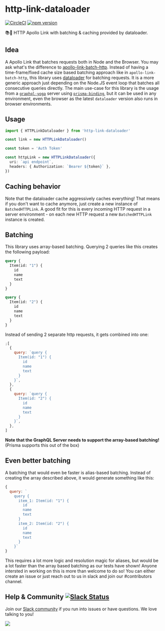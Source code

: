 # http-link-dataloader

[![CircleCI](https://circleci.com/gh/prisma/http-link-dataloader.svg?style=shield)](https://circleci.com/gh/prisma/http-link-dataloader) [![npm version](https://badge.fury.io/js/http-link-dataloader.svg)](https://badge.fury.io/js/http-link-dataloader)

📚📡 HTTP Apollo Link with batching & caching provided by dataloader.

## Idea

A Apollo Link that batches requests both in Node and the Browser.
You may ask what's the difference to [apollo-link-batch-http](https://github.com/apollographql/apollo-link/tree/master/packages/apollo-link-batch-http).
Instead of having a time-frame/fixed cache size based batching approach like in `apollo-link-batch-http`, this library uses [dataloader](https://github.com/facebook/dataloader) for batching requests. It is a more generic approach just depending on the Node.JS event loop that batches all consecutive queries directly.
The main use-case for this library is the usage from a [`graphql-yoga`](https://github.com/graphcool/graphql-yoga) server using [`prisma-binding`](https://github.com/graphcool/prisma-binding), but it can be used in any environment, even the browser as the latest `dataloader` version also runs in browser environments.

## Usage

```ts
import { HTTPLinkDataloader } from 'http-link-dataloader'

const link = new HTTPLinkDataloader()

const token = 'Auth Token'

const httpLink = new HTTPLinkDataloader({
  uri: `api endpoint`,
  headers: { Authorization: `Bearer ${token}` },
})
```

## Caching behavior

Note that the dataloader cache aggressively caches everything! That means if you don't want to cache anymore, just create a new instance of `BatchedHTTPLink`.
A good fit for this is every incoming HTTP request in a server environment - on each new HTTP request a new `BatchedHTTPLink` instance is created.

## Batching

This library uses array-based batching. Querying 2 queries like this creates the following payload:

```graphql
query {
  Item(id: "1") {
    id
    name
    text
  }
}
```

```graphql
query {
  Item(id: "2") {
    id
    name
    text
  }
}
```

Instead of sending 2 separate http requests, it gets combined into one:

```js
;[
  {
    query: `query {
      Item(id: "1") {
        id
        name
        text
      }
    }`,
  },
  {
    query: `query {
      Item(id: "2") {
        id
        name
        text
      }
    }`,
  },
]
```

**Note that the GraphQL Server needs to support the array-based batching!**
(Prisma supports this out of the box)

## Even better batching

A batching that would even be faster is alias-based batching. Instead of creating the array described above, it would generate something like this:

```js
{
  query: `
    query {
      item_1: Item(id: "1") {
        id
        name
        text
      }
      item_2: Item(id: "2") {
        id
        name
        text
      }
    }`
}
```

This requires a lot more logic and resolution magic for aliases, but would be a lot faster than the array based batching as our tests have shown!
Anyone intersted in working on this is more than welcome to do so!
You can either create an issue or just reach out to us in slack and join our #contributors channel.

## Help & Community [![Slack Status](https://slack.graph.cool/badge.svg)](https://slack.graph.cool)

Join our [Slack community](http://slack.graph.cool/) if you run into issues or have questions. We love talking to you!

![](http://i.imgur.com/5RHR6Ku.png)
